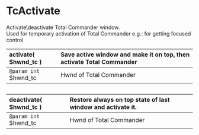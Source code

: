 # TcActivate  

Activate\deactivate Total Commander window.  
Used for temporary activation of Total Commander  e.g.: for getting focused control  

| __activate__( $hwnd_tc )	|Save active window and make it on top, then activate Total Commander	|  
|:---	|:---	|  
|`@param int` $hwnd_tc	|Hwnd of Total Commander	|  

##  

| __deactivate__( $hwnd_tc )	|Restore always on top state of last window and activate it.	|  
|:---	|:---	|  
|`@param int` $hwnd_tc	|Hwnd of Total Commander	|  

##  
  